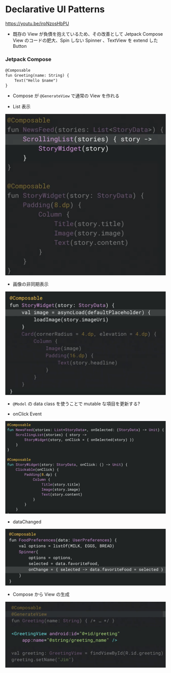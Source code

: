# Declarative UI Patterns  

https://youtu.be/irpNzosHbPU

- 既存の View が負債を抱えているため、その改善として Jetpack Compose  
View のコードの肥大、Spin しない Spinner 、TextView を extend した Button  

### Jetpack Compose

```
@Composable
fun Greeting(name: String) {
    Text("Hello $name")
}
```

- Compose が `@GenerateView` で通常の View を作れる

- List 表示  
<img src="img/1.png" />

- 画像の非同期表示  
<img src="img/2.png" />

- `@Model` の data class を使うことで mutable な項目を更新する?

- onClick Event  
<img src="img/3.png" />

- dataChanged  
<img src="img/4.png" />

- Compose から View の生成  
<img src="img/5.png" />
